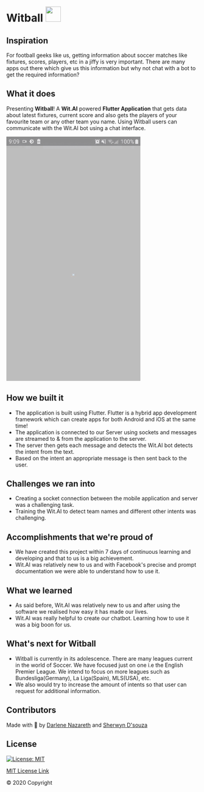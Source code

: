# Witball <img src="https://www.premierleague.com/resources/prod/cd26ef0-2900/i/nike-ball-hub/balls/20.png" height="40px" width="40px"/>

## Inspiration
For football geeks like us, getting information about soccer matches like fixtures, scores, players, etc in a jiffy is very important. There are many apps out there which give us this information but why not chat with a bot to get the required information?

## What it does
Presenting <b>Witball</b>! A <b>Wit.AI</b> powered <b>Flutter Application</b> that gets data about latest fixtures, current score and also gets the players of your favourite team or any other team you name. Using Witball users can communicate with the Wit.AI bot using a chat interface.

![](demo.gif)

## How we built it
<ul><li>The application is built using Flutter. Flutter is a hybrid app development framework which can create apps for both Android and iOS at the same time!</li><li> The application is connected to our Server using sockets and messages are streamed to & from the application to the server. </li><li>The server then gets each message and detects the Wit.AI bot detects the intent from the text.</li><li> Based on the intent an appropriate message is then sent back to the user.</li></ul>

## Challenges we ran into
<ul><li>Creating a socket connection between the mobile application and server was a challenging task.</li>
<li>
Training the Wit.AI to detect team names and different other intents was challenging.</li></ul>

## Accomplishments that we're proud of
<ul><li>We have created this project within 7 days of continuous learning and developing and that to us is a big achievement. </li><li>Wit.AI was relatively new to us and with Facebook's precise and prompt documentation we were able to understand how to use it.</li></ul>

## What we learned
<ul>
<li>As said before, Wit.AI was relatively new to us and after using the software we realised how easy it has made our lives.</li>
<li> Wit.AI was really helpful to create our chatbot. Learning how to use it was a big boon for us.</li>
</ul>

## What's next for Witball
<ul>
<li>Witball is currently in its adolescence. There are many leagues current in the world of Soccer. We have focused just on one i.e the English Premier League. We intend to focus on more leagues such as Bundesliga(Germany), La Liga(Spain), MLS(USA), etc.</li><li> We also would try to increase the amount of intents so that user can request for additional information.</li></ul>

## Contributors

Made with 💙 by <a href="https://github.com/Darlene-Naz">Darlene Nazareth</a> and <a href="https://github.com/sherwyn11">Sherwyn D'souza</a></b>

## License

[![License: MIT](https://img.shields.io/badge/License-MIT-yellow.svg)](https://opensource.org/licenses/MIT)

[MIT License Link](https://github.com/Darlene-Naz/Witball/blob/master/LICENSE)

© 2020 Copyright

